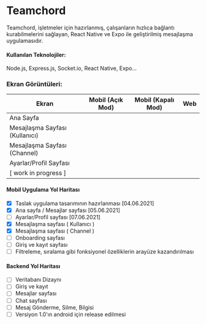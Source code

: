 # Teamchord
Teamchord, işletmeler için hazırlanmış, çalışanların hızlıca bağlantı kurabilmelerini sağlayan, React Native ve Expo ile geliştirilmiş mesajlaşma uygulamasıdır.
#### Kullanılan Teknolojiler:
Node.js, Express.js, Socket.io, React Native, Expo...

### Ekran Görüntüleri:
| Ekran | Mobil (Açık Mod) | Mobil (Kapalı Mod) | Web |
|--|--|--|--|
| Ana Sayfa |  | | |
| Mesajlaşma Sayfası (Kullanıcı) |  | | |
| Mesajlaşma Sayfası (Channel) |  | | |
| Ayarlar/Profil Sayfası |  | | |
| [ work in progress ] | | | |


#### Mobil Uygulama Yol Haritası
 - [x] Taslak uygulama tasarımının hazırlanması [04.06.2021]
 - [x] Ana sayfa / Mesajlar sayfası [05.06.2021]
 - [ ] Ayarlar/Profil sayfası [07.06.2021]
 - [x] Mesajlaşma sayfası ( Kullanıcı )
 - [x] Mesajlaşma sayfası ( Channel )
 - [ ] Onboarding sayfası
 - [ ] Giriş ve kayıt sayfası
 - [ ] Filtreleme, sıralama gibi fonksiyonel özelliklerin arayüze kazandırılması

#### Backend  Yol Haritası
 - [ ] Veritabanı Dizaynı
 - [ ] Giriş ve kayıt
 - [ ] Mesajlar sayfası
 - [ ] Chat sayfası
 - [ ] Mesaj Gönderme, Silme, Bilgisi
 - [ ] Versiyon 1.0'ın android için release edilmesi
